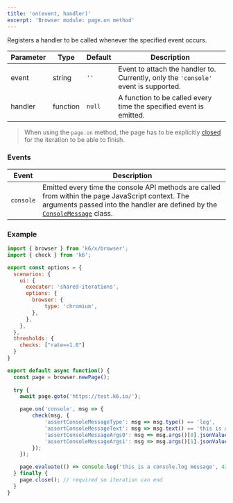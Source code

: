 ```yaml
---
title: 'on(event, handler)'
excerpt: 'Browser module: page.on method'
---
```


Registers a handler to be called whenever the specified event occurs.

| Parameter       | Type   | Default | Description                                                                                                                                                                                                                           |
|-----------------|--------|---------|---------------------------------------------------------------------------------------------------------------------------------------------------------------------------------------------------------------------------------------|
| event        | string  | `''`    |  Event to attach the handler to. Currently, only the `'console'` event is supported.                                                                                                               |
| handler        | function  | `null`    |  A function to be called every time the specified event is emitted.                                                                                                               |


<Blockquote mod="attention" title="">

When using the `page.on` method, the page has to be explicitly [closed](/javascript-api/k6-experimental/browser/page/close/) for the iteration to be able to finish.

</Blockquote>


### Events

| Event       | Description                                                                                                                                                                                                                           |
|-----------------|---------------------------------------------------------------------------------------------------------------------------------------------------------------------------------------------------------------------------------------|
| `console`        |  Emitted every time the console API methods are called from within the page JavaScript context. The arguments passed into the handler are defined by the [`ConsoleMessage`](/javascript-api/k6-experimental/browser/consolemessage) class. |


### Example

<CodeGroup labels={[]}>

```javascript
import { browser } from 'k6/x/browser';
import { check } from 'k6';

export const options = {
  scenarios: {
    ui: {
      executor: 'shared-iterations',
      options: {
        browser: {
            type: 'chromium',
        },
      },
    },
  },
  thresholds: {
    checks: ["rate==1.0"]
  }
}

export default async function() {
  const page = browser.newPage();
  
  try {
    await page.goto('https://test.k6.io/');

    page.on('console', msg => {
        check(msg, {
            'assertConsoleMessageType': msg => msg.type() == 'log',
            'assertConsoleMessageText': msg => msg.text() == 'this is a console.log message 42',
            'assertConsoleMessageArgs0': msg => msg.args()[0].jsonValue() == 'this is a console.log message',
            'assertConsoleMessageArgs1': msg => msg.args()[1].jsonValue() == 42,
        });
    });

    page.evaluate(() => console.log('this is a console.log message', 42));
  } finally {
    page.close(); // required so iteration can end
  }
}
```

</CodeGroup>

